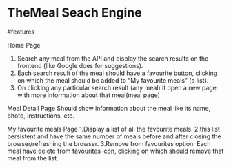 # TheMeal Seach Engine

#features

Home Page
1. Search any meal from the API and display the search results on the frontend (like Google does for suggestions).
2. Each search result of the meal should have a favourite button, clicking on which the meal should be added to “My favourite meals” (a list).
3. On clicking any particular search result (any meal) it open a new page with more information about that meal(meal page)

Meal Detail Page
Should show information about the meal like its name, photo, instructions, etc.

My favourite meals Page
1.Display a list of all the favourite meals.
2.this list persistent and have the same number of meals before and after closing the browser/refreshing the browser.
3.Remove from favourites option: Each meal have delete from favourites icon, clicking on which should remove that meal from the list.


